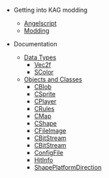 <!-- docs/_sidebar.md -->
- Getting into KAG modding

    - [Angelscript](angelscript.md)
    - [Modding](modding.md)

- Documentation
    - [Data Types](DataTypes.md)
        - [Vec2f](objects/Vec2f.md)
        - [SColor](objects/SColor.md)
    - [Objects and Classes](Objects.md)
        - [CBlob](objects/CBlob.md)
        - [CSprite](objects/CSprite.md)
        - [CPlayer](objects/CPlayer.md)
        - [CRules](objects/CRules.md)
        - [CMap](objects/CMap.md)
        - [CShape](objects/CShape.md)
        - [CFileImage](objects/CFileImage.md)
        - [CBitStream](objects/CBitStream.md)
        - [CBitStream](objects/CBitStream.md)
        - [ConfigFile](objects/ConfigFile.md)
        - [HitInfo](objects/HitInfo.md)
        - [ShapePlatformDirection](objects/ShapePlatformDirection.md)



<!--    - [onCommand Hooks](misc/using-commands.md) -->
